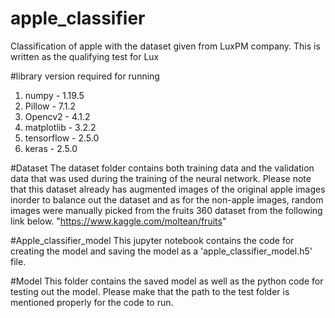 # apple_classifier
Classification of apple with the dataset given from LuxPM company. This is written as the qualifying test for Lux

#library version required for running
1. numpy - 1.19.5
2. Pillow -  7.1.2
3. Opencv2 - 4.1.2
4. matplotlib - 3.2.2
5. tensorflow - 2.5.0
6. keras - 2.5.0

#Dataset
The dataset folder contains both training data and the validation data that was used during the training of the neural network. Please note that this dataset already has augmented images of the original apple images inorder to balance out the dataset and as for the non-apple images, random images were manually picked from the fruits 360 dataset from the following link below.
"https://www.kaggle.com/moltean/fruits"

#Apple_classifier_model
This jupyter notebook contains the code for creating the model and saving the model as a 'apple_classifier_model.h5' file.

#Model
This folder contains the saved model as well as the python code for testing out the model. Please make that the path to the test folder is mentioned properly for the code to run.
